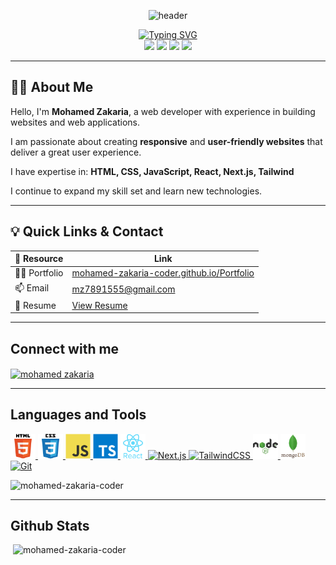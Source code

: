 <div align="center">
  
  ![header](https://capsule-render.vercel.app/api?type=waving&color=0:00FF99,100:7B2FF7&height=180&section=header&text=Mohamed%20Zakaria&fontSize=40&fontColor=ffffff)

<a href="https://git.io/typing-svg">
  <img src="https://readme-typing-svg.herokuapp.com?size=24&duration=4000&color=20E3B2&center=true&vCenter=true&width=600&lines=Hi+👋,+I'm+a+Web+Developer;React+%7C+Next.js+%7C+Node.js;Passionate+about+UI+%26+UX" alt="Typing SVG" />
</a>

</div>



<div align="center">

  <img src="https://img.shields.io/badge/💻_Coding-Frontend-green?style=for-the-badge&logo=html5&logoColor=white" />
  <img src="https://img.shields.io/badge/🌐_Web-Developer-blue?style=for-the-badge&logo=react&logoColor=white" />
  <img src="https://img.shields.io/badge/⚡_Learning-Next.js-purple?style=for-the-badge&logo=next.js&logoColor=white" />
  <img src="https://img.shields.io/badge/🛠️_Backend-Node.js-success?style=for-the-badge&logo=node.js&logoColor=white" />

</div>

---


## 👨‍💻 About Me

Hello, I'm **Mohamed Zakaria**, a web developer with experience in building websites and web applications.  

I am passionate about creating **responsive** and **user-friendly websites** that deliver a great user experience.  

I have expertise in: **HTML, CSS, JavaScript, React, Next.js, Tailwind**

I continue to expand my skill set and learn new technologies.

---

## 💡 Quick Links & Contact

| 🔗 Resource     | Link |
|-----------------|------|
| 👨‍💻 Portfolio   | <a href="https://mohamed-zakaria-coder.github.io/Portfolio/" target="_blank" rel="noopener noreferrer">mohamed-zakaria-coder.github.io/Portfolio</a> |
| 📫 Email        | [mz7891555@gmail.com](mailto:mz7891555@gmail.com) |
| 📄 Resume       | <a href="https://docs.google.com/document/d/1Tflv3V45Y2Qh-iBjI84gM-97kG6AkkTX7qaOmE6HlJk/edit?usp=sharing" target="_blank" rel="noopener noreferrer">View Resume</a> |

---

## Connect with me
<p align="left">
<a href="https://www.linkedin.com/in/mohamed-zakaria-b75750275/" target="_blank"><img align="center" src="https://raw.githubusercontent.com/rahuldkjain/github-profile-readme-generator/master/src/images/icons/Social/linked-in-alt.svg" alt="mohamed zakaria" height="30" width="40" /></a>
</p>

---

## Languages and Tools
<p align="left">
  <!-- Core -->
  <a href="https://developer.mozilla.org/en-US/docs/Web/HTML" target="_blank" rel="noreferrer">
    <img src="https://raw.githubusercontent.com/devicons/devicon/master/icons/html5/html5-original-wordmark.svg" width="40" height="40" alt="HTML5"/>
  </a>
  <a href="https://developer.mozilla.org/en-US/docs/Web/CSS" target="_blank" rel="noreferrer">
    <img src="https://raw.githubusercontent.com/devicons/devicon/master/icons/css3/css3-original-wordmark.svg" width="40" height="40" alt="CSS3"/>
  </a>
  <a href="https://developer.mozilla.org/en-US/docs/Web/JavaScript" target="_blank" rel="noreferrer">
    <img src="https://raw.githubusercontent.com/devicons/devicon/master/icons/javascript/javascript-original.svg" width="40" height="40" alt="JavaScript"/>
  </a>
  <a href="https://www.typescriptlang.org/" target="_blank" rel="noreferrer">
    <img src="https://raw.githubusercontent.com/devicons/devicon/master/icons/typescript/typescript-original.svg" width="40" height="40" alt="TypeScript"/>
  </a>

  <!-- Frameworks -->
  <a href="https://react.dev/" target="_blank" rel="noreferrer">
    <img src="https://raw.githubusercontent.com/devicons/devicon/master/icons/react/react-original-wordmark.svg" width="40" height="40" alt="React"/>
  </a>
  <a href="https://nextjs.org/" target="_blank" rel="noreferrer">
    <img src="https://cdn.worldvectorlogo.com/logos/nextjs-2.svg" width="40" height="40" alt="Next.js"/>
  </a>

  <!-- Styling -->
  <a href="https://tailwindcss.com/" target="_blank" rel="noreferrer">
    <img src="https://www.vectorlogo.zone/logos/tailwindcss/tailwindcss-icon.svg" width="40" height="40" alt="TailwindCSS"/>
  </a>

  <!-- Backend -->
  <a href="https://nodejs.org" target="_blank" rel="noreferrer">
    <img src="https://raw.githubusercontent.com/devicons/devicon/master/icons/nodejs/nodejs-original-wordmark.svg" width="40" height="40" alt="Node.js"/>
  </a>
  <a href="https://www.mongodb.com/" target="_blank" rel="noreferrer">
    <img src="https://raw.githubusercontent.com/devicons/devicon/master/icons/mongodb/mongodb-original-wordmark.svg" width="40" height="40" alt="MongoDB"/>
  </a>

  <!-- Tools -->
  <a href="https://git-scm.com/" target="_blank" rel="noreferrer">
    <img src="https://www.vectorlogo.zone/logos/git-scm/git-scm-icon.svg" width="40" height="40" alt="Git"/>
  </a>
</p>




<p><img  src="https://github-readme-stats.vercel.app/api/top-langs?username=mohamed-zakaria-coder&show_icons=true&theme=synthwave&locale=en&layout=compact" alt="mohamed-zakaria-coder" /></p>

---

## Github Stats
<p>&nbsp;<img  src="https://github-readme-stats.vercel.app/api?username=mohamed-zakaria-coder&show_icons=true&locale=en&count_private=true&include_all_commits=true&theme=synthwave" alt="mohamed-zakaria-coder" /></p>
